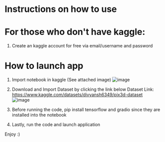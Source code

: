 # Instructions on how to use
# For those who don't have kaggle:
1. Create an kaggle account for free via email/username and password

# How to launch app
1. Import notebook in kaggle (See attached image)
   ![image](https://github.com/user-attachments/assets/fb2d9ad5-be98-460b-a9f2-d9d1c4519899)

3. Download and Import Dataset by clicking the link below
   Dataset Link: https://www.kaggle.com/datasets/divyansh6349/pix3d-dataset 
   ![image](https://github.com/user-attachments/assets/1cd808ec-5409-4552-a60e-11c9b7b0b81f)

5. Before running the code, pip install tensorflow and gradio since they are installed into the notebook
   
7. Lastly, run the code and launch application

Enjoy :)
